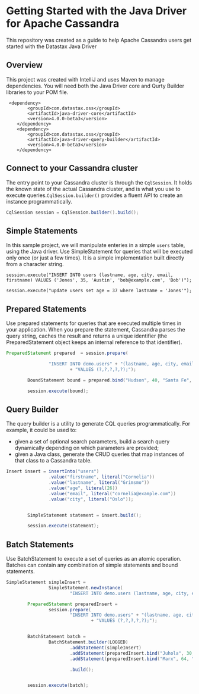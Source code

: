 # Getting Started with the Java Driver for Apache Cassandra
This repository was created as a guide to help Apache Cassandra users get started with the Datastax Java Driver

## Overview
This project was created with IntelliJ and uses Maven to manage dependencies. You will need both the Java Driver core and Qurty Builder libraries to your POM file. 

     <dependency>
            <groupId>com.datastax.oss</groupId>
            <artifactId>java-driver-core</artifactId>
            <version>4.0.0-beta3</version>
        </dependency>
        <dependency>
            <groupId>com.datastax.oss</groupId>
            <artifactId>java-driver-query-builder</artifactId>
            <version>4.0.0-beta3</version>
        </dependency>

## Connect to your Cassandra cluster

The entry point to your Cassandra cluster is through the `CqlSession`. It holds the known state of the actual Cassandra cluster, and is what you use to execute queries.`CqlSession.builder()` provides a fluent API to create an instance programmatically. 
```java
CqlSession session = CqlSession.builder().build();
```

## Simple Statements
In this sample project, we will manipulate enteries in a simple `users` table, using the Java driver. Use SimpleStatement for queries that will be executed only once (or just a few times). It is a simple implementation built directly from a character string. 

`session.execute("INSERT INTO users (lastname, age, city, email, firstname) VALUES ('Jones', 35, 'Austin', 'bob@example.com', 'Bob')");`

`session.execute("update users set age = 37 where lastname = 'Jones'");`

## Prepared Statements
Use prepared statements for queries that are executed multiple times in your application. When you prepare the statement, Cassandra parses the query string, caches the result and returns a unique identifier (the PreparedStatement object keeps an internal reference to that identifier).
```java
PreparedStatement prepared  = session.prepare(

                "INSERT INTO demo.users" + "(lastname, age, city, email, firstname)"
                        + "VALUES (?,?,?,?,?);");

        BoundStatement bound = prepared.bind("Hudson", 40, "Santa Fe", "kate@example.com", "Kate");

        session.execute(bound);
```
## Query Builder
The query builder is a utility to generate CQL queries programmatically. For example, it could be used to:

 * given a set of optional search parameters, build a search query dynamically depending on which parameters are provided;
 * given a Java class, generate the CRUD queries that map instances of that class to a Cassandra table.
```java
Insert insert = insertInto("users")
                .value("firstname", literal("Cornelia"))
                .value("lastname", literal("Grimsmo"))
                .value("age", literal(26))
                .value("email", literal("cornelia@example.com"))
                .value("city", literal("Oslo"));


        SimpleStatement statement = insert.build();

        session.execute(statement);
```

## Batch Statements
Use BatchStatement to execute a set of queries as an atomic operation. Batches can contain any combination of simple statements and bound statements.
```java
SimpleStatement simpleInsert =
                SimpleStatement.newInstance(
                        "INSERT INTO demo.users (lastname, age, city, email, firstname) VALUES ('Hicks', 28, 'Park City', 'raquelle@example.com', 'Raquelle')");

        PreparedStatement preparedInsert =
                session.prepare(
                        "INSERT INTO demo.users" + "(lastname, age, city, email, firstname)"
                                + "VALUES (?,?,?,?,?);");


        BatchStatement batch =
                BatchStatement.builder(LOGGED)
                        .addStatement(simpleInsert)
                        .addStatement(preparedInsert.bind("Juhola", 30, "Stockholm", "linda@example.com", "Linda"))
                        .addStatement(preparedInsert.bind("Marx", 64, "Trier", "karl@example.com", "Karl"))

                        .build();


        session.execute(batch);
```        
